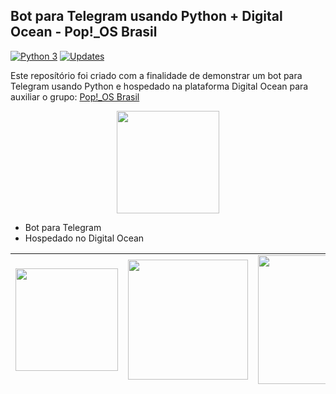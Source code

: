 ## Bot para Telegram usando Python + Digital Ocean - Pop!_OS Brasil

[![Python 3](https://pyup.io/repos/github/victoraugusto6/bot-poposbr/python-3-shield.svg)](https://pyup.io/repos/github/victoraugusto6/bot-poposbr/)
[![Updates](https://pyup.io/repos/github/victoraugusto6/bot-poposbr/shield.svg)](https://pyup.io/repos/github/victoraugusto6/bot-poposbr/)

Este reposítório foi criado com a finalidade de demonstrar um bot para Telegram usando Python e hospedado na plataforma
Digital Ocean para auxiliar o grupo:
[Pop!_OS Brasil](https://t.me/poposbrasil)

<img style="display: block; margin-left: auto; margin-right: auto;" src="https://avatars.githubusercontent.com/u/33131755?s=400&v=4" alt="" width="164" height="164" />

- Bot para Telegram
- Hospedado no Digital Ocean

<table style="height: 214px; width: 100%; border-collapse: collapse; margin-left: auto; margin-right: auto;" border="0">
<tbody>
<tr style="height: 214px;">
<td style="width: 33.3333%; height: 214px;"><img style="display: block; margin-left: auto; margin-right: auto;" src="https://upload.wikimedia.org/wikipedia/commons/thumb/8/82/Telegram_logo.svg/600px-Telegram_logo.svg.png" alt="" width="164" height="164" /></td>
<td style="width: 33.3333%; height: 214px;"><img style="display: block; margin-left: auto; margin-right: auto;" src="https://cdn3.iconfinder.com/data/icons/logos-and-brands-adobe/512/267_Python-512.png" alt="" width="192" height="192" /></td>
<td style="width: 33.3333%; height: 214px;"><img style="display: block; margin-left: auto; margin-right: auto;" src="https://user-images.githubusercontent.com/48570599/142789879-7e4e7f05-5196-4ae5-a30e-08fee928b910.png" alt="" width="206" height="206" /></td>
</tr>
</tbody>
</table>

